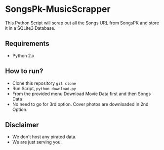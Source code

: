 # SongsPk-MusicScrapper

This Python Script will scrap out all the Songs URL from SongsPK and store it in a SQLite3 Database.
## Requirements
- Python 2.x

## How to run?
- Clone this repository `git clone`
- Run Script, `python download.py`
- From the provided menu Download Movie Data first and then Songs Data
- No need to go for 3rd option. Cover photos are downloaded in 2nd Option.

## Disclaimer
- We don't host any pirated data.
- We are just serving you.
